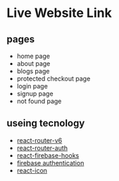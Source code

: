 # Live Website Link

## pages
* home page
* about page
* blogs page
* protected checkout page
* login page
* signup page
* not found page
## useing tecnology
* [react-router-v6](https://reactrouter.com/)
* [react-router-auth](https://reactrouter.com/docs/en/v6/examples/auth)
* [react-firebase-hooks](https://github.com/CSFrequency/react-firebase-hooks)
* [firebase authentication](https://firebase.google.com/?gclid=CjwKCAjw9e6SBhB2EiwA5myr9sGmrG75mcTG0DNBJW_AR17hGUiutan3IsVMEyLNWX22tm6Q-8qqoBoC5GwQAvD_BwE&gclsrc=aw.ds)
* [react-icon](https://react-icons.github.io/react-icons/)